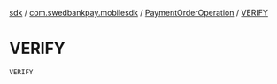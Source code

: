 [sdk](../../index.md) / [com.swedbankpay.mobilesdk](../index.md) / [PaymentOrderOperation](index.md) / [VERIFY](./-v-e-r-i-f-y.md)

# VERIFY

`VERIFY`